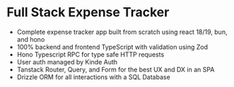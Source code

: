 # Full Stack Expense Tracker

- Complete expense tracker app built from scratch using react 18/19, bun, and hono
- 100% backend and frontend TypeScript with validation using Zod
- Hono Typescript RPC for type safe HTTP requests
- User auth managed by Kinde Auth
- Tanstack Router, Query, and Form for the best UX and DX in an SPA
- Drizzle ORM for all interactions with a SQL Database
